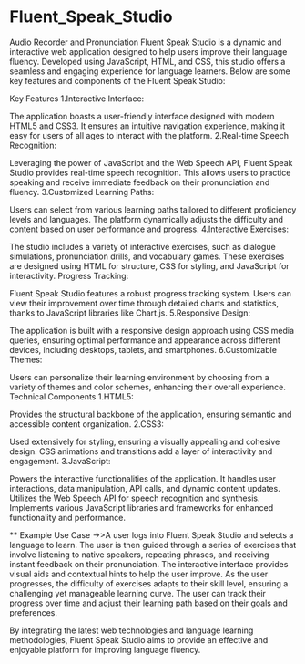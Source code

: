# Fluent_Speak_Studio
Audio Recorder and Pronunciation
Fluent Speak Studio is a dynamic and interactive web application designed to help users improve their language fluency. Developed using JavaScript, HTML, and CSS, this studio offers a seamless and engaging experience for language learners. Below are some key features and components of the Fluent Speak Studio:

Key Features
1.Interactive Interface:

The application boasts a user-friendly interface designed with modern HTML5 and CSS3. It ensures an intuitive navigation experience, making it easy for users of all ages to interact with the platform.
2.Real-time Speech Recognition:

Leveraging the power of JavaScript and the Web Speech API, Fluent Speak Studio provides real-time speech recognition. This allows users to practice speaking and receive immediate feedback on their pronunciation and fluency.
3.Customized Learning Paths:

Users can select from various learning paths tailored to different proficiency levels and languages. The platform dynamically adjusts the difficulty and content based on user performance and progress.
4.Interactive Exercises:

The studio includes a variety of interactive exercises, such as dialogue simulations, pronunciation drills, and vocabulary games. These exercises are designed using HTML for structure, CSS for styling, and JavaScript for interactivity.
Progress Tracking:

Fluent Speak Studio features a robust progress tracking system. Users can view their improvement over time through detailed charts and statistics, thanks to JavaScript libraries like Chart.js.
5.Responsive Design:

The application is built with a responsive design approach using CSS media queries, ensuring optimal performance and appearance across different devices, including desktops, tablets, and smartphones.
6.Customizable Themes:

Users can personalize their learning environment by choosing from a variety of themes and color schemes, enhancing their overall experience.
Technical Components
1.HTML5:

Provides the structural backbone of the application, ensuring semantic and accessible content organization.
2.CSS3:

Used extensively for styling, ensuring a visually appealing and cohesive design. CSS animations and transitions add a layer of interactivity and engagement.
3.JavaScript:

Powers the interactive functionalities of the application. It handles user interactions, data manipulation, API calls, and dynamic content updates.
Utilizes the Web Speech API for speech recognition and synthesis.
Implements various JavaScript libraries and frameworks for enhanced functionality and performance.

** Example Use Case
->>A user logs into Fluent Speak Studio and selects a language to learn. The user is then guided through a series of exercises that involve listening to native speakers, repeating phrases, and receiving instant feedback on their pronunciation. The interactive interface provides visual aids and contextual hints to help the user improve. As the user progresses, the difficulty of exercises adapts to their skill level, ensuring a challenging yet manageable learning curve. The user can track their progress over time and adjust their learning path based on their goals and preferences.

By integrating the latest web technologies and language learning methodologies, Fluent Speak Studio aims to provide an effective and enjoyable platform for improving language fluency.
